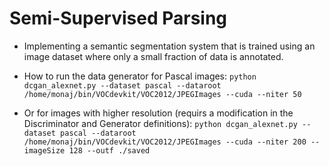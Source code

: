 # Semi-Supervised Parsing #

- Implementing a semantic segmentation system that is trained using an image dataset where only a small fraction of data is annotated.

- How to run the data generator for Pascal images:
`python dcgan_alexnet.py --dataset pascal --dataroot /home/monaj/bin/VOCdevkit/VOC2012/JPEGImages --cuda --niter 50`

- Or for images with higher resolution (requirs a modification in the Discriminator and Generator definitions):
`python dcgan_alexnet.py --dataset pascal --dataroot /home/monaj/bin/VOCdevkit/VOC2012/JPEGImages --cuda --niter 200 --imageSize 128 --outf ./saved`